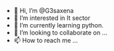 - 👋 Hi, I’m @G3saxena
- 👀 I’m interested in It sector
- 🌱 I’m currently learning python.
- 💞️ I’m looking to collaborate on ...
- 📫 How to reach me ...

<!---
G3saxena/G3saxena is a ✨ special ✨ repository because its `README.md` (this file) appears on your GitHub profile.
You can click the Preview link to take a look at your changes.
--->
